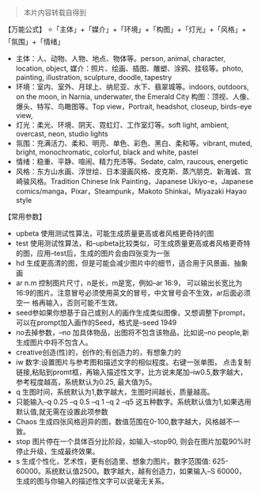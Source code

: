 > 本片内容转载自得到

【万能公式】
⭐「主体」+「媒介」+「环境」+「构图」+「灯光」+「风格」+「氛围」+「情绪」
- 主体：人、动物、人物、地点、物体等。person, animal, character, location, object,
媒介：照片、绘画、插图、雕塑、涂鸦、挂毯等。photo, painting, illustration, sculpture, doodle, tapestry
- 环境：室内、室外、月球上、纳尼亚、水下、翡翠城等。indoors, outdoors, on the moon, in Narnia, underwater, the Emerald City
构图：顶视、人像、爆头、特写、鸟瞰图等。Top view，Portrait, headshot, closeup, birds-eye view,
- 灯光：柔光、环境、阴天、霓虹灯、工作室灯等。soft light, ambient, overcast, neon, studio lights
- 氛围：充满活力、柔和、明亮、单色、彩色、黑白、柔和等。vibrant, muted, bright, monochromatic, colorful, black and white, pastel
- 情绪：稳重、平静、喧闹、精力充沛等。Sedate, calm, raucous, energetic
- 风格：东方山水画、浮世绘、日本漫画风格、皮克斯、蒸汽朋克、新海诚、宫崎骏风格。Tradition Chinese Ink Painting，Japanese Ukiyo-e，Japanese comics/manga，Pixar，Steampunk，Makoto Shinkai，Miyazaki Hayao style

【常用参数】
- upbeta 使用测试性算法，可能生成质量更高或者风格更奇持的图
- test 使用测试性算法，和–upbeta比较类似，可生成质量更高或者风格更奇特的图，应用–test后，生成的图片会由四张变为一张
- hd 生成更高清的图，但是可能会减少图片中的细节，适合用于风景画、抽象画
- ar n.m 控制图片尺寸，n是长，m是宽，例如–ar 16:9， 可以输出长宽比为16:9的图片。注意冒号必须使用英文的冒号，中文冒号会不生效，ar后面必须空一 格再输入，否则可能不生效。
- seed参如果你想基于自己或别人的画作生成类似图像，又想调整下prompt，可以在prompt加入画作的Seed，格式是–seed 1949
- no去掉参数，–no 加具体物品，出图将不包含该物品，比如说–no people,新生成图片中将不包含人。
- creative创造(性)的，创作的;有创造力的，有想象力的
- iw 数字:设置图片与参考图和描述文字的相似程度。右键一张单图， 点击复制链接,粘贴到promt框，再输入描述性文字，比方说末尾加–iw0.5,数字越大，参考程度越高，系统默认为0.25, 最大值为5。
- q 生图时间，系统默认为1,数字越大，生图时间越长，质量越高。
- 只能输入–q 0.25 –q 0.5 –q 1 –q 2 –q5 这五种数字。系统默认值为1,如果选用默认值,就无需在设置此项参数
- Chaos 生成四张风格迥异的图，数值范围在0-100,数字越大，风格越不一致。
- stop 图片停在一个具体百分比阶段，如输入–stop90, 则会在图片加载90%时停止升级，生成最终效果。
- s 生成个性化，艺术性，更有创造里、想象力图片。数字范围值: 625-60000。系统默认值2500。数字越大，越有创造力，如果输入–S 60000， 生成的图与你输入的描述性文字可以说毫无关系。
